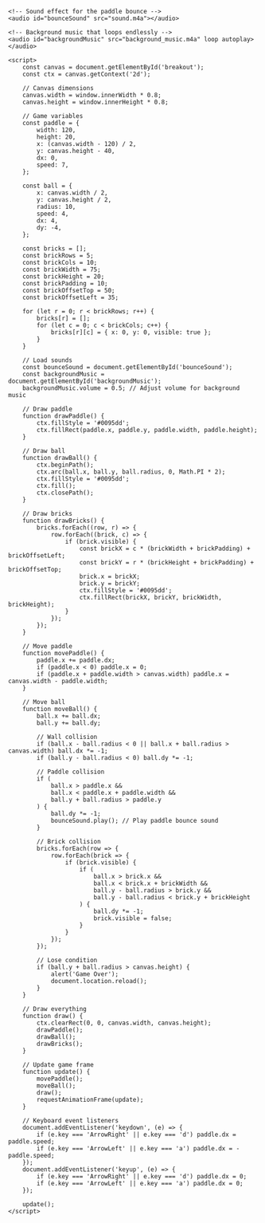 <!DOCTYPE html>
<html lang="en">
<head>
    <meta charset="UTF-8">
    <meta name="viewport" content="width=device-width, initial-scale=1.0">
    <title>Breakout Game</title>
    <style>
        body {
            margin: 0;
            overflow: hidden;
            background: url('background.jpeg') no-repeat center center fixed;
            background-size: cover;
        }
        canvas {
            display: block;
            margin: auto;
        }
    </style>
</head>
<body>
    <!-- The canvas for the game -->
    <canvas id="breakout"></canvas>

    <!-- Sound effect for the paddle bounce -->
    <audio id="bounceSound" src="sound.m4a"></audio>

    <!-- Background music that loops endlessly -->
    <audio id="backgroundMusic" src="background_music.m4a" loop autoplay></audio>

    <script>
        const canvas = document.getElementById('breakout');
        const ctx = canvas.getContext('2d');

        // Canvas dimensions
        canvas.width = window.innerWidth * 0.8;
        canvas.height = window.innerHeight * 0.8;

        // Game variables
        const paddle = {
            width: 120,
            height: 20,
            x: (canvas.width - 120) / 2,
            y: canvas.height - 40,
            dx: 0,
            speed: 7,
        };

        const ball = {
            x: canvas.width / 2,
            y: canvas.height / 2,
            radius: 10,
            speed: 4,
            dx: 4,
            dy: -4,
        };

        const bricks = [];
        const brickRows = 5;
        const brickCols = 10;
        const brickWidth = 75;
        const brickHeight = 20;
        const brickPadding = 10;
        const brickOffsetTop = 50;
        const brickOffsetLeft = 35;

        for (let r = 0; r < brickRows; r++) {
            bricks[r] = [];
            for (let c = 0; c < brickCols; c++) {
                bricks[r][c] = { x: 0, y: 0, visible: true };
            }
        }

        // Load sounds
        const bounceSound = document.getElementById('bounceSound');
        const backgroundMusic = document.getElementById('backgroundMusic');
        backgroundMusic.volume = 0.5; // Adjust volume for background music

        // Draw paddle
        function drawPaddle() {
            ctx.fillStyle = '#0095dd';
            ctx.fillRect(paddle.x, paddle.y, paddle.width, paddle.height);
        }

        // Draw ball
        function drawBall() {
            ctx.beginPath();
            ctx.arc(ball.x, ball.y, ball.radius, 0, Math.PI * 2);
            ctx.fillStyle = '#0095dd';
            ctx.fill();
            ctx.closePath();
        }

        // Draw bricks
        function drawBricks() {
            bricks.forEach((row, r) => {
                row.forEach((brick, c) => {
                    if (brick.visible) {
                        const brickX = c * (brickWidth + brickPadding) + brickOffsetLeft;
                        const brickY = r * (brickHeight + brickPadding) + brickOffsetTop;
                        brick.x = brickX;
                        brick.y = brickY;
                        ctx.fillStyle = '#0095dd';
                        ctx.fillRect(brickX, brickY, brickWidth, brickHeight);
                    }
                });
            });
        }

        // Move paddle
        function movePaddle() {
            paddle.x += paddle.dx;
            if (paddle.x < 0) paddle.x = 0;
            if (paddle.x + paddle.width > canvas.width) paddle.x = canvas.width - paddle.width;
        }

        // Move ball
        function moveBall() {
            ball.x += ball.dx;
            ball.y += ball.dy;

            // Wall collision
            if (ball.x - ball.radius < 0 || ball.x + ball.radius > canvas.width) ball.dx *= -1;
            if (ball.y - ball.radius < 0) ball.dy *= -1;

            // Paddle collision
            if (
                ball.x > paddle.x &&
                ball.x < paddle.x + paddle.width &&
                ball.y + ball.radius > paddle.y
            ) {
                ball.dy *= -1;
                bounceSound.play(); // Play paddle bounce sound
            }

            // Brick collision
            bricks.forEach(row => {
                row.forEach(brick => {
                    if (brick.visible) {
                        if (
                            ball.x > brick.x &&
                            ball.x < brick.x + brickWidth &&
                            ball.y - ball.radius > brick.y &&
                            ball.y - ball.radius < brick.y + brickHeight
                        ) {
                            ball.dy *= -1;
                            brick.visible = false;
                        }
                    }
                });
            });

            // Lose condition
            if (ball.y + ball.radius > canvas.height) {
                alert('Game Over');
                document.location.reload();
            }
        }

        // Draw everything
        function draw() {
            ctx.clearRect(0, 0, canvas.width, canvas.height);
            drawPaddle();
            drawBall();
            drawBricks();
        }

        // Update game frame
        function update() {
            movePaddle();
            moveBall();
            draw();
            requestAnimationFrame(update);
        }

        // Keyboard event listeners
        document.addEventListener('keydown', (e) => {
            if (e.key === 'ArrowRight' || e.key === 'd') paddle.dx = paddle.speed;
            if (e.key === 'ArrowLeft' || e.key === 'a') paddle.dx = -paddle.speed;
        });
        document.addEventListener('keyup', (e) => {
            if (e.key === 'ArrowRight' || e.key === 'd') paddle.dx = 0;
            if (e.key === 'ArrowLeft' || e.key === 'a') paddle.dx = 0;
        });

        update();
    </script>
</body>
</html>

